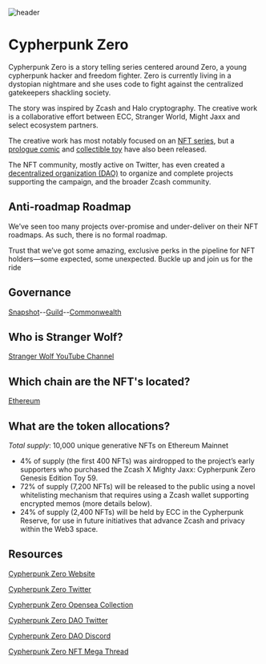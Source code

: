 ![header](https://user-images.githubusercontent.com/81990132/205220798-c8e51db6-ddad-46ff-b760-4017565318c5.png)


# Cypherpunk Zero

Cypherpunk Zero is a story telling series centered around Zero, a young cypherpunk hacker and freedom fighter. Zero is currently living in a dystopian nightmare and she uses code to fight against the centralized gatekeepers shackling society.

The story was inspired by Zcash and Halo cryptography. The creative work is a collaborative effort between ECC, Stranger World, Might Jaxx and select ecosystem partners.

The creative work has most notably focused on an [NFT series](https://opensea.io/collection/cypherpunk-zero), but a [prologue comic](https://halo.electriccoin.co/#view-prologue) and [collectible toy](https://mightyjaxx.com/products/cypherpunk-zero) have also been released.

The NFT community, mostly active on Twitter, has even created a [decentralized organization (DAO)](https://twitter.com/CypherpunkDAO) to organize and complete projects supporting the campaign, and the broader Zcash community.

## Anti-roadmap Roadmap

We’ve seen too many projects over-promise and under-deliver on their NFT roadmaps. As such, there is no formal roadmap.

Trust that we’ve got some amazing, exclusive perks in the pipeline for NFT holders—some expected, some unexpected. Buckle up and join us for the ride

## Governance

[Snapshot](https://vote.cypherpunkzero.com/)--[Guild](https://guild.xyz/cypherpunkzerodao)--[Commonwealth](https://commonwealth.im/cypherpunk-zero)

## Who is Stranger Wolf?

[Stranger Wolf YouTube Channel](https://www.youtube.com/channel/UCFs8hIei9YdOJat7olR8iuQ)

## Which chain are the NFT's located?

[Ethereum](https://etherscan.io/address/0x3e86d6cf041b719c575f57050697c115f0a53758)

## What are the token allocations?

*Total supply*: 10,000 unique generative NFTs on Ethereum Mainnet
- 4% of supply (the first 400 NFTs) was airdropped to the project’s early supporters who purchased the Zcash X Mighty Jaxx: Cypherpunk Zero Genesis Edition Toy 59.
- 72% of supply (7,200 NFTs) will be released to the public using a novel whitelisting mechanism that requires using a Zcash wallet supporting encrypted memos (more details below).
- 24% of supply (2,400 NFTs) will be held by ECC in the Cypherpunk Reserve, for use in future initiatives that advance Zcash and privacy within the Web3 space.

## Resources

[Cypherpunk Zero Website](https://halo.electriccoin.co/)

[Cypherpunk Zero Twitter](https://twitter.com/cypherpunkZero)

[Cypherpunk Zero Opensea Collection](https://opensea.io/collection/cypherpunk-zero)

[Cypherpunk Zero DAO Twitter](https://twitter.com/CypherpunkDAO)

[Cypherpunk Zero DAO Discord](https://discord.com/invite/sjfgXys4Jf)

[Cypherpunk Zero NFT Mega Thread](https://forum.zcashcommunity.com/t/cypherpunk-zero-nft-megathread/41502?u=dismad)
